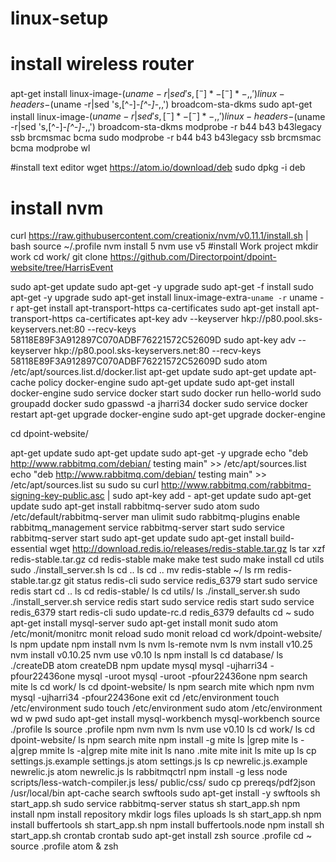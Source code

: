 # linux-setup
# install wireless router
apt-get install linux-image-$(uname -r|sed 's,[^-]*-[^-]*-,,') linux-headers-$(uname -r|sed 's,[^-]*-[^-]*-,,') broadcom-sta-dkms
sudo apt-get install linux-image-$(uname -r|sed 's,[^-]*-[^-]*-,,') linux-headers-$(uname -r|sed 's,[^-]*-[^-]*-,,') broadcom-sta-dkms
modprobe -r b44 b43 b43legacy ssb brcmsmac bcma
sudo modprobe -r b44 b43 b43legacy ssb brcmsmac bcma
modprobe wl

#install text editor
wget https://atom.io/download/deb 
sudo dpkg -i deb
# install nvm 

curl https://raw.githubusercontent.com/creationix/nvm/v0.11.1/install.sh | bash
source ~/.profile
nvm install 5
nvm use v5
#install  Work project 
mkdir work
cd work/
git clone https://github.com/Directorpoint/dpoint-website/tree/HarrisEvent

sudo apt-get update
sudo apt-get -y upgrade
sudo apt-get -f install
sudo apt-get -y upgrade
sudo apt-get install linux-image-extra-`uname -r`
uname -r
apt-get install apt-transport-https ca-certificates
sudo apt-get install apt-transport-https ca-certificates
apt-key adv --keyserver hkp://p80.pool.sks-keyservers.net:80 --recv-keys 58118E89F3A912897C070ADBF76221572C52609D
sudo apt-key adv --keyserver hkp://p80.pool.sks-keyservers.net:80 --recv-keys 58118E89F3A912897C070ADBF76221572C52609D
sudo atom /etc/apt/sources.list.d/docker.list
apt-get update
sudo apt-get update
apt-cache policy docker-engine
sudo apt-get update
sudo apt-get install docker-engine
sudo service docker start
sudo docker run hello-world
sudo groupadd docker
sudo gpasswd -a jharri34 docker
sudo service docker restart
apt-get upgrade docker-engine
sudo apt-get upgrade docker-engine

cd dpoint-website/

apt-get    update 
sudo apt-get    update 
sudo apt-get -y upgrade
echo "deb http://www.rabbitmq.com/debian/ testing main" >> /etc/apt/sources.list
 echo "deb http://www.rabbitmq.com/debian/ testing main" >> /etc/apt/sources.list
su
sudo su
curl http://www.rabbitmq.com/rabbitmq-signing-key-public.asc | sudo apt-key add -
apt-get update
sudo apt-get update
sudo apt-get install rabbitmq-server
sudo atom sudo /etc/default/rabbitmq-server
man ulimit
sudo rabbitmq-plugins enable rabbitmq_management
service rabbitmq-server start
sudo service rabbitmq-server start
sudo apt-get update
sudo apt-get install build-essential
wget http://download.redis.io/releases/redis-stable.tar.gz
ls
tar xzf redis-stable.tar.gz
cd redis-stable
make
make test
sudo make install
cd utils
sudo ./install_server.sh
ls
cd ..
ls
cd ..
mv redis-stable ~/
ls
rm redis-stable.tar.gz 
git status
redis-cli
sudo service redis_6379 start
sudo service redis start
cd ..
ls
cd redis-stable/
ls
cd utils/
ls
./install_server.sh 
sudo ./install_server.sh 
service redis start
sudo service redis start
sudo service redis_6379 start
redis-cli
sudo update-rc.d redis_6379 defaults
cd ~
sudo apt-get install mysql-server
sudo apt-get install monit
sudo atom /etc/monit/monitrc
monit reload
sudo monit reload
cd work/dpoint-website/
ls
npm update
npm install
nvm ls
nvm ls-remote
nvm ls
nvm install v10.25
nvm install v0.10.25
nvm use v0.10
ls
npm install
ls
cd database/
ls
./createDB
atom createDB 
npm update
mysql
mysql -ujharri34 -pfour22436one
mysql -uroot 
mysql -uroot -pfour22436one
npm search mite
ls
cd work/
ls
cd dpoint-website/
ls
npm search mite
which npm 
nvm
mysql -ujharri34 -pfour22436one
exit
cd /etc/environment
touch /etc/environment
sudo touch /etc/environment
sudo atom /etc/environment 
wd
w
pwd
sudo apt-get install mysql-workbench
mysql-workbench 
source ./profile
ls
source .profile
npm 
nvm
nvm ls
nvm use v0.10
ls
cd work/
ls
cd dpoint-website/
ls
npm search mite
npm install -g mite
ls |grep mite
ls -a|grep mmite
ls -a|grep mite
mite init
ls
nano .mite
mite init
ls
mite up
ls
cp settings.js.example settings.js
atom settings.js
ls
cp newrelic.js.example newrelic.js
atom newrelic.js
ls
rabbitmqctrl
npm install -g less
node scripts/less-watch-compiler.js less/ public/css/
sudo cp prereqs/pdf2json /usr/local/bin
apt-cache search swftools
sudo apt-get install -y swftools
sh start_app.sh 
sudo service rabbitmq-server status 
sh start_app.sh 
npm install 
npm install repository
mkdir logs files uploads
ls
sh start_app.sh 
npm install buffertools
sh start_app.sh 
npm install buffertools.node
npm install
sh start_app.sh 
crontab crontab
sudo apt-get install zsh
source .profile
cd ~
source .profile
atom &
zsh

